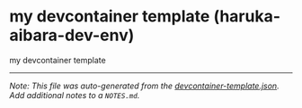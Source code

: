 
# my devcontainer template (haruka-aibara-dev-env)

my devcontainer template





---

_Note: This file was auto-generated from the [devcontainer-template.json](https://github.com/haruka-aibara/devcontainer-templates/blob/main/src/haruka-aibara-dev-env/devcontainer-template.json).  Add additional notes to a `NOTES.md`._
